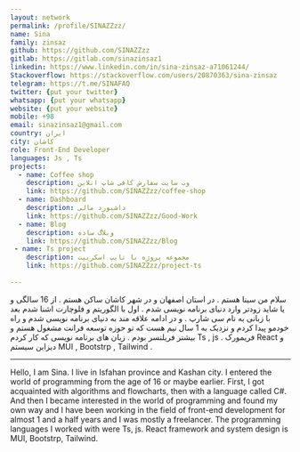 ```yaml
---
layout: network
permalink: /profile/SINAZZzz/
name: Sina
family: zinsaz
github: https://github.com/SINAZZzz
gitlab: https://gitlab.com/sinazinsaz1
linkedin: https://www.linkedin.com/in/sina-zinsaz-a71061244/
Stackoverflow: https://stackoverflow.com/users/20870363/sina-zinsaz
telegram: https://t.me/SINAFAQ
twitter: {put your twitter}
whatsapp: {put your whatsapp}
website: {put your website}
mobile: +98
email: sinazinsaz1@gmail.com
country: ایران
city: کاشان
role: Front-End Developer
languages: Js , Ts 
projects:
  - name: Coffee shop
    description: وب سایت سفارش کافی شاپ انلاین
    link: https://github.com/SINAZZzz/coffee-shop
  - name: Dashboard
    description: داشبورد مالی
    link: https://github.com/SINAZZzz/Good-Work
  - name: Blog
    description: وبلاگ ساده
    link: https://github.com/SINAZZzz/Blog
 - name: Ts project
    description: مجموعه پروژه با تایپ اسکریپت
    link: https://github.com/SINAZZzz/project-ts
    
---
```



سلام من سینا هستم .
در استان اصفهان و در شهر کاشان ساکن هستم . 
از 16 سالگی و یا شاید زودتر وارد دنیای برنامه نویسی شدم . اول با الگوریتم و فلوچارت اشنا شدم بعد با زبانی به نام سی شارپ .
و در ادامه علاقه مند به دنیای برنامه نویسی شدم و راه خودمو پیدا کردم و نزدیک به 1 سال نیم هست که تو حوزه توسعه فرانت مشغول هستم و بیشتر فریلنسر بودم .
زبان های برنامه نویسی که کار کردم Ts , js .
فریمورک React و دیزاین سیستم MUI , Bootstrp , Tailwind .
<hr />
Hello, I am Sina.
I live in Isfahan province and Kashan city.
I entered the world of programming from the age of 16 or maybe earlier. First, I got acquainted with algorithms and flowcharts, then with a language called C#.
And then I became interested in the world of programming and found my own way and I have been working in the field of front-end development for almost 1 and a half years and I was mostly a freelancer.
The programming languages I worked with were Ts, js.
React framework and system design is MUI, Bootstrp, Tailwind.
